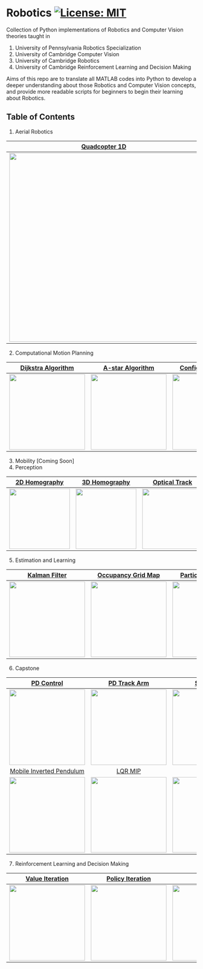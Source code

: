 # Robotics [![License: MIT](https://img.shields.io/badge/License-MIT-yellow.svg)](https://opensource.org/licenses/MIT)
Collection of Python implementations of Robotics and Computer Vision theories taught in 
1. University of Pennsylvania Robotics Specialization 
2. University of Cambridge Computer Vision
3. University of Cambridge Robotics
4. University of Cambridge Reinforcement Learning and Decision Making

Aims of this repo are to translate all MATLAB codes into Python to develop a deeper understanding about those Robotics and Computer Vision concepts, and provide more readable scripts for beginners to begin their learning about Robotics. 

## Table of Contents
1. Aerial Robotics

[Quadcopter 1D](https://github.com/zcemycl/Robotics/blob/master/Aerial%20Robotics/Quadcopter1D.ipynb) | [Quadcopter 2D](https://github.com/zcemycl/Robotics/blob/master/Aerial%20Robotics/Quadcopter2D.ipynb) 
:-------------------------:|:-------------------------:
<img src="https://github.com/zcemycl/Robotics/blob/master/Aerial%20Robotics/aerial1d.png" width="500">|<img src="https://github.com/zcemycl/Robotics/blob/master/Aerial%20Robotics/aerial2d.png" width="500">
2. Computational Motion Planning

[Dijkstra Algorithm](https://github.com/zcemycl/Robotics/blob/master/Computational%20Motion%20Planning/DijkstraGrid/DijkstraAlgorithm.ipynb)|[A-star Algorithm](https://github.com/zcemycl/Robotics/blob/master/Computational%20Motion%20Planning/Astar/AstarAlgorithm.ipynb)|[Configuration Space](https://github.com/zcemycl/Robotics/blob/master/Computational%20Motion%20Planning/ConfigurationSpace/ConfigurationSpace.ipynb)|[Potential Field Path](https://github.com/zcemycl/Robotics/blob/master/Computational%20Motion%20Planning/PotentialFieldPlanPath/PotentialFieldPath.ipynb)
:-------------------------:|:-------------------------:|:-------------------------:|:-------------------------:
<img src="https://github.com/zcemycl/Robotics/blob/master/Computational%20Motion%20Planning/DijkstraGrid/Dijkstra.gif" width="200">|<img src="https://github.com/zcemycl/Robotics/blob/master/Computational%20Motion%20Planning/Astar/AStar.gif" width="200">|<img src="https://github.com/zcemycl/Robotics/blob/master/Computational%20Motion%20Planning/ConfigurationSpace/configspace.png" width="200">|<img src="https://github.com/zcemycl/Robotics/blob/master/Computational%20Motion%20Planning/PotentialFieldPlanPath/result.png" width="200">
3. Mobility [Coming Soon]
4. Perception

[2D Homography](https://github.com/zcemycl/Robotics/blob/master/Perception/Logo%20Projection/LogoProjection.ipynb)|[3D Homography](https://github.com/zcemycl/Robotics/blob/master/Perception/3D%20object%20projection/3D%20Homography.ipynb)|[Optical Track](https://github.com/zcemycl/Robotics/blob/master/Perception/Optical%20Track/CornerTracking.ipynb)|[Point Cloud](https://github.com/zcemycl/Robotics/blob/master/Perception/Point%20Cloud/PointCloud.ipynb)|[Calibration](https://github.com/zcemycl/Robotics/blob/master/Perception/Calibration/calibrationviaChessBoard.ipynb)
:-------------------------:|:-------------------------:|:-------------------------:|:-------------------------:|:-------------------------:
<img src="https://github.com/zcemycl/Robotics/blob/master/Perception/Logo%20Projection/result.png" width="160">|<img src="https://github.com/zcemycl/Robotics/blob/master/Perception/3D%20object%20projection/ar_result.png" width="160">|<img src="https://github.com/zcemycl/Robotics/blob/master/Perception/Optical%20Track/result.png" width="160">|<img src="https://github.com/zcemycl/Robotics/blob/master/Perception/Point%20Cloud/pointcloud.png" width="160">|<img src="https://github.com/zcemycl/Robotics/blob/master/Perception/Calibration/calibrationChessBoard.png" width="160">
5. Estimation and Learning

[Kalman Filter](https://github.com/zcemycl/Robotics/blob/master/Estimation%20and%20Learning/Kalman%20Filter/BallPathPrediction_KalmanFilter.ipynb)|[Occupancy Grid Map](https://github.com/zcemycl/Robotics/blob/master/Estimation%20and%20Learning/Occupancy%20Grid%20Map/occGridMapping.ipynb)|[Particle Localization](https://github.com/zcemycl/Robotics/blob/master/Estimation%20and%20Learning/Particle%20Localization/ParticleLocalization.ipynb)
:---:|:---:|:---:
<img src="https://github.com/zcemycl/Robotics/blob/master/Estimation%20and%20Learning/Kalman%20Filter/BallPathPrediction.png" width="200">|<img src="https://github.com/zcemycl/Robotics/blob/master/Estimation%20and%20Learning/Occupancy%20Grid%20Map/occGridMap.png" width="200">|<img src="https://github.com/zcemycl/Robotics/blob/master/Estimation%20and%20Learning/Particle%20Localization/particleLocalization.png" width="200">
6. Capstone

[PD Control](https://github.com/zcemycl/Robotics/blob/master/Capstone/PD%20control/PDTrack.ipynb)|[PD Track Arm](https://github.com/zcemycl/Robotics/blob/master/Capstone/PD%20control/ManipTrack.ipynb)|[Solve ODE](https://github.com/zcemycl/Robotics/blob/master/Capstone/ODE%20solver/Ordinary%20Differential%20Equation.ipynb)|[Estimated Kalman Filter](https://github.com/zcemycl/Robotics/blob/master/Capstone/Estimated%20Kalman%20Filter/EKF.ipynb)
:---:|:---:|:---:|:---:
<img src="https://github.com/zcemycl/Robotics/blob/master/Capstone/PD%20control/PDTrackresult.png" width="200">|<img src="https://github.com/zcemycl/Robotics/blob/master/Capstone/PD%20control/PDArm.png" width="200">|<img src="https://github.com/zcemycl/Robotics/blob/master/Capstone/ODE%20solver/ODEresult.png" width="200">|<img src="https://github.com/zcemycl/Robotics/blob/master/Capstone/Estimated%20Kalman%20Filter/EKFresult.png" width="200">
[Mobile Inverted Pendulum](https://github.com/zcemycl/Robotics/blob/master/Capstone/Mobile%20Inverted%20Pendulum/MIP.ipynb)|[LQR MIP](https://github.com/zcemycl/Robotics/blob/master/Capstone/LQR%20MIP/LQRMIP.ipynb)|[PID MIP](https://github.com/zcemycl/Robotics/blob/master/Capstone/PID%20MIP/PIDControlMIP.ipynb)
<img src="https://github.com/zcemycl/Robotics/blob/master/Capstone/Mobile%20Inverted%20Pendulum/MIPsimulation.png" width="200">|<img src="https://github.com/zcemycl/Robotics/blob/master/Capstone/LQR%20MIP/LQRMIPresult.png" width="200">|<img src="https://github.com/zcemycl/Robotics/blob/master/Capstone/PID%20MIP/PIDMIPresult.png" width="200">|

7. Reinforcement Learning and Decision Making

[Value Iteration](https://github.com/zcemycl/Robotics/blob/master/Reinforcemnet%20Learning/ValueIteration.ipynb)|[Policy Iteration](https://github.com/zcemycl/Robotics/blob/master/Reinforcemnet%20Learning/PolicyIteration.ipynb)|[sarsa](https://github.com/zcemycl/Robotics/blob/master/Reinforcemnet%20Learning/sarsa.ipynb)|[Q-Learning](https://github.com/zcemycl/Robotics/blob/master/Reinforcemnet%20Learning/q-learning.ipynb)
:---:|:-------:|:---:|:---:
<img src="https://github.com/zcemycl/Robotics/blob/master/Reinforcemnet%20Learning/ValIter1.png" width="200">|<img src="https://github.com/zcemycl/Robotics/blob/master/Reinforcemnet%20Learning/ValIter3.png" width="200">|<img src="https://github.com/zcemycl/Robotics/blob/master/Reinforcemnet%20Learning/sarsa3.png" width="200">|<img src="https://github.com/zcemycl/Robotics/blob/master/Reinforcemnet%20Learning/qlearn3.png" width="200">
